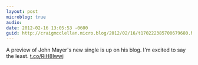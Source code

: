 ```yaml
---
layout: post
microblog: true
audio: 
date: 2012-02-16 13:05:53 -0600
guid: http://craigmcclellan.micro.blog/2012/02/16/t170222385700679680.html
---
```

A preview of John Mayer's new single is up on his blog. I'm excited to say the least. [t.co/RiH8lwwj](http://t.co/RiH8lwwj)
